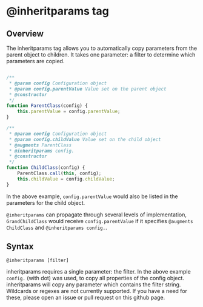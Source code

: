 @inheritparams tag
==================

Overview
--------

The inheritparams tag allows you to automatically copy parameters from the parent object to children. It takes one
parameter: a filter to determine which parameters are copied.

```javascript

/**
 * @param config Configuration object
 * @param config.parentValue Value set on the parent object
 * @constructor
 */
function ParentClass(config) {
	this.parentValue = config.parentValue;
}

/**
 * @param config Configuration object
 * @param config.childValue Value set on the child object
 * @augments ParentClass
 * @inheritparams config.
 * @constructor
 */
function ChildClass(config) {
	ParentClass.call(this, config);
	this.childValue = config.childValue;
}

```

In the above example, `config.parentValue` would also be listed in the parameters for the child object.

`@inheritparams` can propagate through several levels of implementation, `GrandChildClass` would receive
`config.parentValue` if it specifies `@augments ChildClass` and `@inheritparams config.`.

Syntax
------

    @inheritparams [filter]

inheritparams requires a single parameter: the filter. In the above example `config.` (with dot) was used, to copy
all properties of the config object. inheritparams will copy any parameter which contains the filter string.
Wildcards or regexes are not currently supported. If you have a need for these, please open an issue or pull request on
this github page.